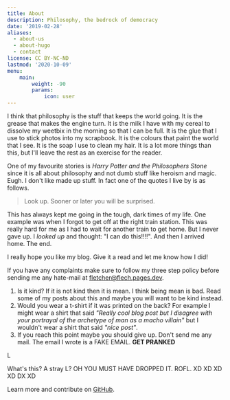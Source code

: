 ```yaml
---
title: About
description: Philosophy, the bedrock of democracy
date: '2019-02-28'
aliases:
  - about-us
  - about-hugo
  - contact
license: CC BY-NC-ND
lastmod: '2020-10-09'
menu:
    main: 
        weight: -90
        params:
            icon: user
---
```


I think that philosophy is the stuff that keeps the world going. It is the grease that makes the engine turn. It is the milk I have with my cereal to dissolve my weetbix in the morning so that I can be full. It is the glue that I use to stick photos into my scrapbook. It is the colours that paint the world that I see. It is the soap I use to clean my hair. It is a lot more things than this, but I'll leave the rest as an exercise for the reader.

One of my favourite stories is *Harry Potter and the Philosophers Stone* since it is all about philosophy and not dumb stuff like heroism and magic. Eugh. I don't like made up stuff. In fact one of the quotes I live by is as follows.

> Look up. Sooner or later you will be surprised.

This has always kept me going in the tough, dark times of my life.
One example was when I forgot to get off at the right train station. This was really hard for me as I had to wait for another train to get home. But I never gave up. I *looked up* and thought: "I can do this!!!!". And then I arrived home. The end.


I really hope you like my blog. Give it a read and let me know how I did!

If you have any complaints make sure to follow my three step policy before sending me any hate-mail at [fletcher@flech.pages.dev](fletcher@fletch.pages.dev).

1. Is it kind? If it is not kind then it is mean. I think being mean is bad. Read some of my posts about this and maybe you will want to be kind instead.
2. Would you wear a t-shirt if it was printed on the back? For example I might wear a shirt that said *"Really cool blog post but I disagree with your portrayal of the archetype of man as a macho villain"* but I wouldn't wear a shirt that said *"nice post"*.
3. If you reach this point maybe you should give up. Don't send me any mail. The email I wrote is a FAKE EMAIL. **GET PRANKED**


L


What's this? A stray L? OH YOU MUST HAVE DROPPED IT. ROFL. XD XD XD XD DX XD

Learn more and contribute on [GitHub](https://github.com/gohugoio).
